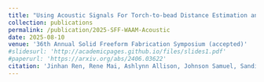 ```yaml
---
title: "Using Acoustic Signals For Torch-to-bead Distance Estimation and Closed-loop Control in Wire Arc Additive Manufacturing"
collection: publications
permalink: /publication/2025-SFF-WAAM-Acoustic
date: 2025-08-10
venue: '36th Annual Solid Freeform Fabrication Symposium (accepted)'
#slidesurl: 'http://academicpages.github.io/files/slides1.pdf'
#paperurl: 'https://arxiv.org/abs/2406.03622'
citation: 'Jinhan Ren, Rene Mai, Ashlynn Allison, Johnson Samuel, Sandipan Mishra. (2025). &quot;Using Acoustic Signals For Torch-to-bead Distance Estimation and Closed-loop Control in Wire Arc Additive Manufacturing.&quot; <i>36th Annual Solid Freeform Fabrication Symposium (accepted)</i>.'
---
```

